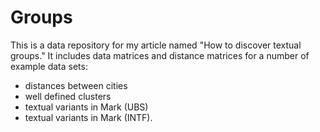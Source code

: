 # Groups

This is a data repository for my article named "How to discover textual groups." It includes data matrices and distance matrices for a number of example data sets:

* distances between cities
* well defined clusters
* textual variants in Mark (UBS)
* textual variants in Mark (INTF).
